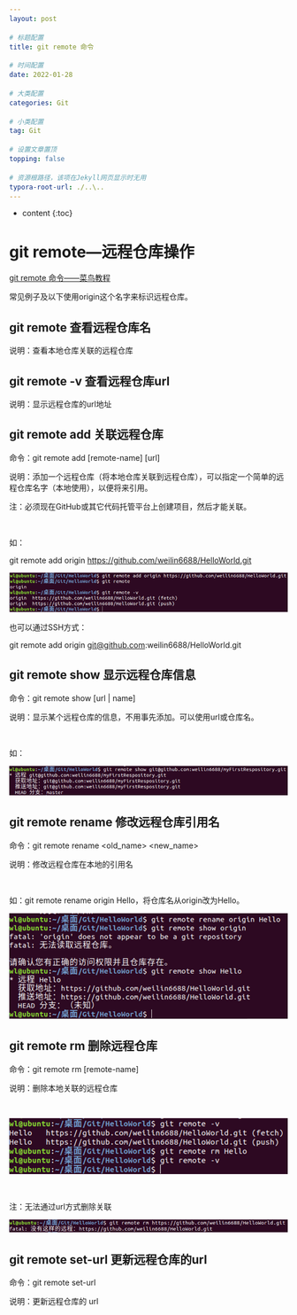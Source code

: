 ```yaml
---
layout: post

# 标题配置
title: git remote 命令

# 时间配置
date: 2022-01-28

# 大类配置
categories: Git

# 小类配置
tag: Git

# 设置文章置顶
topping: false

# 资源根路径，该项在Jekyll网页显示时无用
typora-root-url: ./..\..
---
```


* content
{:toc}


# git remote—远程仓库操作

[git remote 命令——菜鸟教程](https://www.runoob.com/git/git-remote.html) 

常见例子及以下使用origin这个名字来标识远程仓库。

 

## git remote 查看远程仓库名

说明：查看本地仓库关联的远程仓库

 

## git remote -v 查看远程仓库url

说明：显示远程仓库的url地址

 

## git remote add 关联远程仓库

命令：git remote add [remote-name] [url]

说明：添加一个远程仓库（将本地仓库关联到远程仓库），可以指定一个简单的远程仓库名字（本地使用），以便将来引用。

注：必须现在GitHub或其它代码托管平台上创建项目，然后才能关联。

<br/>

如：

git remote add origin https://github.com/weilin6688/HelloWorld.git

![image-20230727010239654](/wl-docs/Git/git-remote-1.png)

也可以通过SSH方式：

git remote add origin git@github.com:weilin6688/HelloWorld.git

## git remote show 显示远程仓库信息

命令：git remote show \[url \| name]

说明：显示某个远程仓库的信息，不用事先添加。可以使用url或仓库名。

<br/>

如：

![image-20230727010320146](/wl-docs/Git/git-remote-2.png)

## git remote rename 修改远程仓库引用名

命令：git remote rename <old_name> <new_name>

说明：修改远程仓库在本地的引用名

<br/>

如：git remote rename origin Hello，将仓库名从origin改为Hello。

![image-20230727010338589](/wl-docs/Git/git-remote-3.png)

## git remote rm 删除远程仓库

命令：git remote rm [remote-name]

说明：删除本地关联的远程仓库

<br/>

![image-20230727010410442](/wl-docs/Git/git-remote-4.png)

<br/>

注：无法通过url方式删除关联

![image-20230727010430272](/wl-docs/Git/git-remote-5.png)

## git remote set-url 更新远程仓库的url

命令：git remote set-url <remote-name> <newurl>

说明：更新远程仓库的 url
